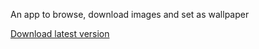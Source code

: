 An app to browse, download images and set as wallpaper

<a href="https://github.com/wyxos/downloader-release/releases">Download latest version</a>
